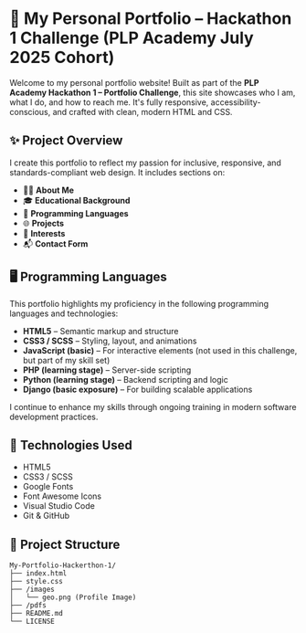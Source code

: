 # 💼 My Personal Portfolio – Hackathon 1 Challenge (PLP Academy July 2025 Cohort)

Welcome to my personal portfolio website! Built as part of the **PLP Academy Hackathon 1 – Portfolio Challenge**, this site showcases who I am, what I do, and how to reach me. It's fully responsive, accessibility-conscious, and crafted with clean, modern HTML and CSS.


## ✨ Project Overview

I create this portfolio to reflect my passion for inclusive, responsive, and standards-compliant web design. It includes sections on:

- 👨‍💻 **About Me**
- 🎓 **Educational Background**
- 🧠 **Programming Languages**
- 🌐 **Projects**
- 📌 **Interests**
- 📬 **Contact Form**


## 🖥️ Programming Languages

This portfolio highlights my proficiency in the following programming languages and technologies:

- **HTML5** – Semantic markup and structure  
- **CSS3 / SCSS** – Styling, layout, and animations  
- **JavaScript (basic)** – For interactive elements (not used in this challenge, but part of my skill set)  
- **PHP (learning stage)** – Server-side scripting  
- **Python (learning stage)** – Backend scripting and logic  
- **Django (basic exposure)** – For building scalable applications  

I continue to enhance my skills through ongoing training in modern software development practices.


## 🔧 Technologies Used

- HTML5  
- CSS3 / SCSS  
- Google Fonts  
- Font Awesome Icons  
- Visual Studio Code  
- Git & GitHub  


## 📂 Project Structure

```plaintext
My-Portfolio-Hackerthon-1/
├── index.html
├── style.css
├── /images
│   └── geo.png (Profile Image)
├── /pdfs
├── README.md
└── LICENSE
